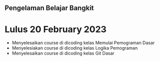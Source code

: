 ## Pengelaman Belajar Bangkit 
# Lulus 20 February 2023 
- Menyelesaikan course di dicoding kelas Memulai Pemograman Dasar 
- Menyelesiakan course di dicoding kelas Logika Pemograman 
- Menyelesaikan course di dicoding kelas Git Dasar 
